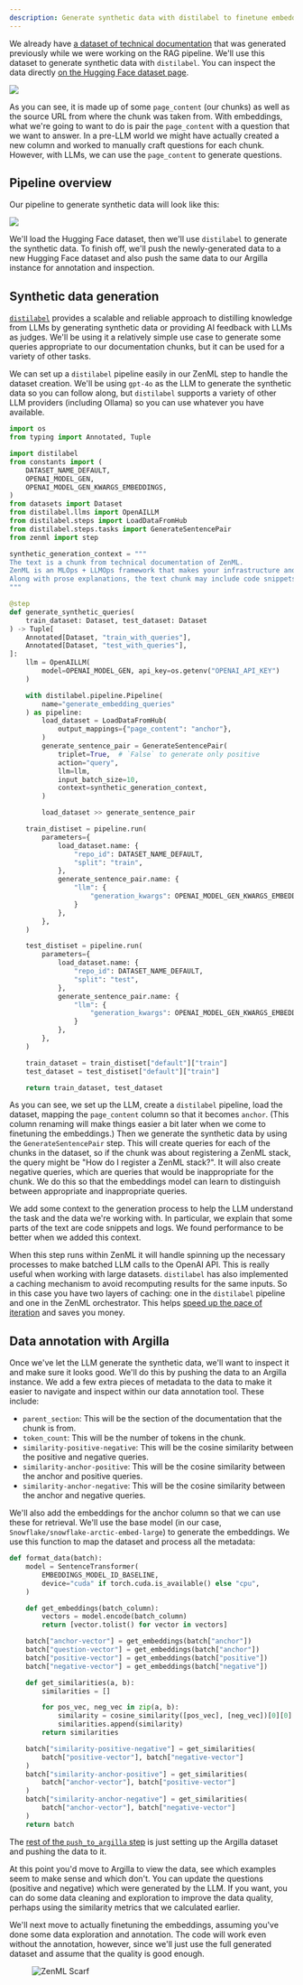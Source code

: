```yaml
---
description: Generate synthetic data with distilabel to finetune embeddings.
---
```


We already have [a dataset of technical documentation](https://huggingface.co/datasets/zenml/rag_qa_embedding_questions_0_60_0) that was generated
previously while we were working on the RAG pipeline. We'll use this dataset
to generate synthetic data with `distilabel`. You can inspect the data directly
[on the Hugging Face dataset page](https://huggingface.co/datasets/zenml/rag_qa_embedding_questions_0_60_0).

![](../../../.gitbook/assets/rag-dataset-hf.png)

As you can see, it is made up of some `page_content` (our chunks) as well as the
source URL from where the chunk was taken from. With embeddings, what we're
going to want to do is pair the `page_content` with a question that we want to
answer. In a pre-LLM world we might have actually created a new column and
worked to manually craft questions for each chunk. However, with LLMs, we can
use the `page_content` to generate questions.

## Pipeline overview

Our pipeline to generate synthetic data will look like this:

![](../../../.gitbook/assets/rag-synthetic-data-pipeline.png)

We'll load the Hugging Face dataset, then we'll use `distilabel` to generate the
synthetic data. To finish off, we'll push the newly-generated data to a new
Hugging Face dataset and also push the same data to our Argilla instance for
annotation and inspection.

## Synthetic data generation

[`distilabel`](https://github.com/argilla-io/distilabel) provides a scalable and
reliable approach to distilling knowledge from LLMs by generating synthetic data
or providing AI feedback with LLMs as judges. We'll be using it a relatively
simple use case to generate some queries appropriate to our documentation
chunks, but it can be used for a variety of other tasks.

We can set up a `distilabel` pipeline easily in our ZenML step to handle the
dataset creation. We'll be using `gpt-4o` as the LLM to generate the synthetic
data so you can follow along, but `distilabel` supports a variety of other LLM
providers (including Ollama) so you can use whatever you have available.

```python
import os
from typing import Annotated, Tuple

import distilabel
from constants import (
    DATASET_NAME_DEFAULT,
    OPENAI_MODEL_GEN,
    OPENAI_MODEL_GEN_KWARGS_EMBEDDINGS,
)
from datasets import Dataset
from distilabel.llms import OpenAILLM
from distilabel.steps import LoadDataFromHub
from distilabel.steps.tasks import GenerateSentencePair
from zenml import step

synthetic_generation_context = """
The text is a chunk from technical documentation of ZenML.
ZenML is an MLOps + LLMOps framework that makes your infrastructure and workflow metadata accessible to data science teams.
Along with prose explanations, the text chunk may include code snippets and logs but these are identifiable from the surrounding backticks.
"""

@step
def generate_synthetic_queries(
    train_dataset: Dataset, test_dataset: Dataset
) -> Tuple[
    Annotated[Dataset, "train_with_queries"],
    Annotated[Dataset, "test_with_queries"],
]:
    llm = OpenAILLM(
        model=OPENAI_MODEL_GEN, api_key=os.getenv("OPENAI_API_KEY")
    )

    with distilabel.pipeline.Pipeline(
        name="generate_embedding_queries"
    ) as pipeline:
        load_dataset = LoadDataFromHub(
            output_mappings={"page_content": "anchor"},
        )
        generate_sentence_pair = GenerateSentencePair(
            triplet=True,  # `False` to generate only positive
            action="query",
            llm=llm,
            input_batch_size=10,
            context=synthetic_generation_context,
        )

        load_dataset >> generate_sentence_pair

    train_distiset = pipeline.run(
        parameters={
            load_dataset.name: {
                "repo_id": DATASET_NAME_DEFAULT,
                "split": "train",
            },
            generate_sentence_pair.name: {
                "llm": {
                    "generation_kwargs": OPENAI_MODEL_GEN_KWARGS_EMBEDDINGS
                }
            },
        },
    )

    test_distiset = pipeline.run(
        parameters={
            load_dataset.name: {
                "repo_id": DATASET_NAME_DEFAULT,
                "split": "test",
            },
            generate_sentence_pair.name: {
                "llm": {
                    "generation_kwargs": OPENAI_MODEL_GEN_KWARGS_EMBEDDINGS
                }
            },
        },
    )

    train_dataset = train_distiset["default"]["train"]
    test_dataset = test_distiset["default"]["train"]

    return train_dataset, test_dataset
```

As you can see, we set up the LLM, create a `distilabel` pipeline, load the
dataset, mapping the `page_content` column so that it becomes `anchor`. (This
column renaming will make things easier a bit later when we come to finetuning
the embeddings.) Then we generate the synthetic data by using the `GenerateSentencePair`
step. This will create queries for each of the chunks in the dataset, so if the
chunk was about registering a ZenML stack, the query might be "How do I register
a ZenML stack?". It will also create negative queries, which are queries that
would be inappropriate for the chunk. We do this so that the embeddings model
can learn to distinguish between appropriate and inappropriate queries.

We add some context to the generation process to help the LLM
understand the task and the data we're working with. In particular, we explain
that some parts of the text are code snippets and logs. We found performance to
be better when we added this context.

When this step runs within ZenML it will handle spinning up the necessary
processes to make batched LLM calls to the OpenAI API. This is really useful
when working with large datasets. `distilabel` has also implemented a caching
mechanism to avoid recomputing results for the same inputs. So in this case you
have two layers of caching: one in the `distilabel` pipeline and one in the
ZenML orchestrator. This helps [speed up the pace of iteration](https://www.zenml.io/blog/iterate-fast) and saves you money.

## Data annotation with Argilla

Once we've let the LLM generate the synthetic data, we'll want to inspect it
and make sure it looks good. We'll do this by pushing the data to an Argilla
instance. We add a few extra pieces of metadata to the data to make it easier to
navigate and inspect within our data annotation tool. These include:

- `parent_section`: This will be the section of the documentation that the chunk
  is from.
- `token_count`: This will be the number of tokens in the chunk.
- `similarity-positive-negative`: This will be the cosine similarity between the
  positive and negative queries.
- `similarity-anchor-positive`: This will be the cosine similarity between the
  anchor and positive queries.
- `similarity-anchor-negative`: This will be the cosine similarity between the
  anchor and negative queries.

We'll also add the embeddings for the anchor column so that we can use these
for retrieval. We'll use the base model (in our case,
`Snowflake/snowflake-arctic-embed-large`) to generate the embeddings. We use
this function to map the dataset and process all the metadata:

```python
def format_data(batch):
    model = SentenceTransformer(
        EMBEDDINGS_MODEL_ID_BASELINE,
        device="cuda" if torch.cuda.is_available() else "cpu",
    )

    def get_embeddings(batch_column):
        vectors = model.encode(batch_column)
        return [vector.tolist() for vector in vectors]

    batch["anchor-vector"] = get_embeddings(batch["anchor"])
    batch["question-vector"] = get_embeddings(batch["anchor"])
    batch["positive-vector"] = get_embeddings(batch["positive"])
    batch["negative-vector"] = get_embeddings(batch["negative"])

    def get_similarities(a, b):
        similarities = []

        for pos_vec, neg_vec in zip(a, b):
            similarity = cosine_similarity([pos_vec], [neg_vec])[0][0]
            similarities.append(similarity)
        return similarities

    batch["similarity-positive-negative"] = get_similarities(
        batch["positive-vector"], batch["negative-vector"]
    )
    batch["similarity-anchor-positive"] = get_similarities(
        batch["anchor-vector"], batch["positive-vector"]
    )
    batch["similarity-anchor-negative"] = get_similarities(
        batch["anchor-vector"], batch["negative-vector"]
    )
    return batch
```

The [rest of the `push_to_argilla` step](https://github.com/zenml-io/zenml-projects/blob/main/llm-complete-guide/steps/push_to_argilla.py) is just setting up the Argilla
dataset and pushing the data to it.

At this point you'd move to Argilla to view the data, see which examples seem to
make sense and which don't. You can update the questions (positive and negative)
which were generated by the LLM. If you want, you can do some data cleaning and
exploration to improve the data quality, perhaps using the similarity metrics
that we calculated earlier.

We'll next move to actually finetuning the embeddings, assuming you've done some
data exploration and annotation. The code will work even without the annotation,
however, since we'll just use the full generated dataset and assume that the
quality is good enough.

<!-- For scarf -->
<figure><img alt="ZenML Scarf" referrerpolicy="no-referrer-when-downgrade" src="https://static.scarf.sh/a.png?x-pxid=f0b4f458-0a54-4fcd-aa95-d5ee424815bc" /></figure>



